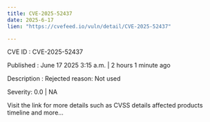 ```yaml
---
title: CVE-2025-52437
date: 2025-6-17
lien: "https://cvefeed.io/vuln/detail/CVE-2025-52437"

---
```


CVE ID : CVE-2025-52437

Published :  June 17
2025
3:15 a.m. | 2 hours
1 minute ago

Description : Rejected reason: Not used

Severity: 0.0 | NA

Visit the link for more details
such as CVSS details
affected products
timeline
and more...
